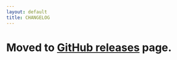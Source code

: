 ```yaml
---
layout: default
title: CHANGELOG
---
```


# Moved to [GitHub releases](https://github.com/guard/listen/releases) page.

